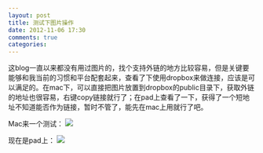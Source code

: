 ```yaml
---
layout: post
title: 测试下图片操作
date: 2012-11-06 17:30
comments: true
categories: 
---
```


这blog一直以来都没有用过图片的，找个支持外链的地方比较容易，但是关键要能够和我当前的习惯和平台配套起来，查看了下使用dropbox来做连接，应该是可以满足的。在mac下，可以直接把图片放置到dropbox的public目录下，获取外链的地址也很容易，右键copy链接就行了；在pad上查看了一下，获得了一个短地址不知道能否作为链接，暂时不管了，能先在mac上用就行了吧。

Mac来一个测试：
![](https://dl.dropbox.com/u/63138286/%E5%9B%BE%E7%89%87/%E6%B5%8B%E8%AF%95.png)

现在是pad上：
![](https://www.dropbox.com/s/04f073jsxzj2ybh/%E6%B5%8B%E8%AF%95.png)


